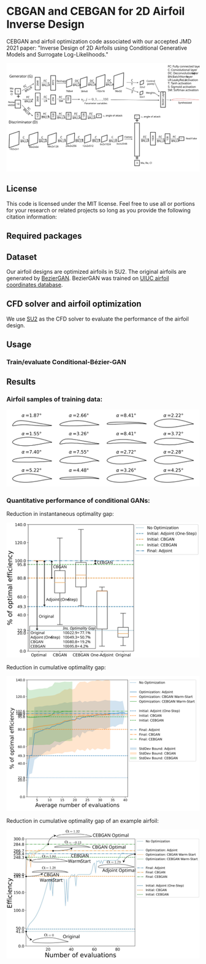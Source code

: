 # CBGAN and CEBGAN for 2D Airfoil Inverse Design
CEBGAN and airfoil optimization code associated with our accepted JMD 2021 paper: "Inverse Design of 2D Airfoils using Conditional Generative Models and Surrogate Log-Likelihoods."

![Alt text](/cbgan_architecture.svg)
<!-- ![Alt text](/architecture2.svg) -->

## License
This code is licensed under the MIT license. Feel free to use all or portions for your research or related projects so long as you provide the following citation information:

<!-- Wei Chen, Kevin Chiu, and Mark Fuge. "Airfoil Design Parameterization and Optimization using Bézier Generative Adversarial Networks." AIAA Journal (2020) Accepted.

    @article{chen2020airfoil,
	  title={Airfoil Design Parameterization and Optimization using Bézier Generative Adversarial Networks},
	  author={Chen, Wei and Chiu, Kevin and Fuge, Mark},
	  journal={AIAA Journal},
	  volume={},
	  number={},
	  pages={},
	  year={2020},
	  publisher={American Institute of Aeronautics and Astronautics}
        } -->

## Required packages

<!-- - tensorflow<2.0.0
- pyDOE
- sklearn
- numpy
- matplotlib
- autograd -->

## Dataset

Our airfoil designs are optimized airfoils in SU2. The original airfoils are generated by [BezierGAN](https://github.com/IDEALLab/airfoil-opt-gan-aiaa2019). BezierGAN was trained on [UIUC airfoil coordinates database](http://m-selig.ae.illinois.edu/ads/coord_database.html).

[//]: <The raw data contains variable number of points along airfoil curves. We created the training data by applying [B-spline interpolation](https://github.com/IDEALLab/airfoil-interpolation) on these designs and removed outlier designs.>

## CFD solver and airfoil optimization

We use [SU2](https://su2code.github.io/) as the CFD solver to evaluate the performance of the airfoil design.

## Usage

### Train/evaluate Conditional-Bézier-GAN

<!-- Go to Conditional-Bézier-GAN's directory:

```bash
cd conditional-bezier-gan
```

Train a Bézier-GAN or evaluate a trained Bézier-GAN:

```bash
python train_gan.py
```

positional arguments:
    
```
mode	train or evaluate
noise	noise dimension
```

optional arguments:

```
-h, --help            	show this help message and exit
--model_id		model ID
--save_interval 	number of intervals for saving the trained model and plotting results
```

The trained model and synthesized shape plots will be saved under directory `conditional-bezier-gan/trained_gan/<latent>_<noise>/<model_id>`, where `<latent>`, `<noise>`, and `<model_id>` are latent dimension, noise dimension, and model ID specified in the above arguments. -->

## Results

### Airfoil samples of training data:

<img src=sample_train.svg width="640">

### Quantitative performance of conditional GANs:

Reduction in instantaneous optimality gap:

<img src=graph1_merged_250.svg width="640">

Reduction in cumulative optimality gap:

<img src=graph3_merged_250.svg width="640">

Reduction in cumulative optimality gap of an example airfoil:

<img src=cbegan_graph2.svg width="640">

<!-- Randomly generated airfoils:

<img src=synthesized_noise.svg width="640"> -->




